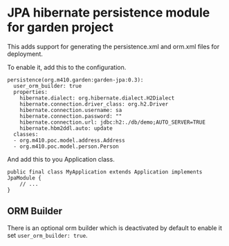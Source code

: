 JPA hibernate persistence module for garden project
=================================

This adds support for generating the persistence.xml and orm.xml files for deployment.

To enable it, add this to the configuration.

    persistence(org.m410.garden:garden-jpa:0.3):
      user_orm_builder: true
      properties:
        hibernate.dialect: org.hibernate.dialect.H2Dialect
        hibernate.connection.driver_class: org.h2.Driver
        hibernate.connection.username: sa
        hibernate.connection.password: ""
        hibernate.connection.url: jdbc:h2:./db/demo;AUTO_SERVER=TRUE
        hibernate.hbm2ddl.auto: update
      classes:
      - org.m410.poc.model.address.Address
      - org.m410.poc.model.person.Person


And add this to you Application class.

    public final class MyApplication extends Application implements JpaModule {
        // ...
    }


## ORM Builder
There is an optional orm builder which is deactivated by default to enable it set `user_orm_builder: true`.


